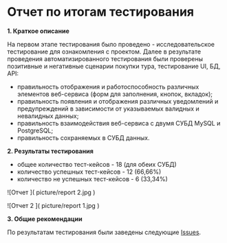 # Отчет по итогам тестирования

**1. Краткое описание**

На первом  этапе тестирования было проведено - исследовательское тестирование для ознакомления с проектом.
Далее в результате проведения автоматизированного тестирования были проверены позитивные и негативные сценарии покупки тура, тестирование UI, БД, API:

- правильность отображения и работоспособность различных элементов веб-сервиса (форм для заполнения, кнопок, вкладок);
- правильность появления и отображения различных уведомлений и предупреждений в зависимости от указываемых валидных и невалидных данных;
- правильность взаимодействия веб-сервиса с двумя СУБД MySQL и PostgreSQL;
- правильность сохраняемых в СУБД данных.

**2. Результаты тестирования**

- общее количество тест-кейсов - 18 (для обеих СУБД)
- количество успешных тест-кейсов - 12 (66,66%)
- количество не успешных тест-кейсов - 6 (33,34%)

![Отчет ]( picture/report 2.jpg )

![Отчет 2  ]( picture/report 1.jpg )

**3. Общие рекомендации**

По результатам тестирования были заведены следующие [Issues]( https://github.com/Gnucheva/QA-diploma/ ).

